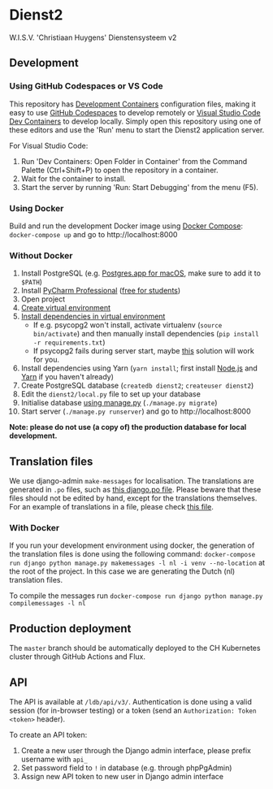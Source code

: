 # Dienst2

W.I.S.V. 'Christiaan Huygens'
Dienstensysteem v2

## Development

### Using GitHub Codespaces or VS Code

This repository has [Development Containers][devcontainers] configuration files, making it easy to use [GitHub Codespaces][codespaces] to develop remotely or [Visual Studio Code Dev Containers][vscode] to develop locally. Simply open this repository using one of these editors and use the 'Run' menu to start the Dienst2 application server.

[devcontainers]: https://containers.dev
[codespaces]:    https://docs.github.com/en/codespaces
[vscode]:        https://code.visualstudio.com/docs/devcontainers/containers


For Visual Studio Code:
1. Run 'Dev Containers: Open Folder in Container' from the Command Palette (Ctrl+Shift+P) to open the repository in a container.
2. Wait for the container to install.
3. Start the server by running 'Run: Start Debugging' from the menu (F5).

### Using Docker

Build and run the development Docker image using [Docker Compose](https://docs.docker.com/compose/install/): `docker-compose up` and go to http://localhost:8000

### Without Docker

1. Install PostgreSQL (e.g. [Postgres.app for macOS](https://postgresapp.com), make sure to add it to `$PATH`)
2. Install [PyCharm Professional](https://www.jetbrains.com/pycharm/) ([free for students](https://www.jetbrains.com/student/))
3. Open project
4. [Create virtual environment](https://www.jetbrains.com/pycharm/help/creating-virtual-environment.html)
5. [Install dependencies in virtual environment](https://www.jetbrains.com/pycharm/help/resolving-unsatisfied-dependencies.html)
   * If e.g. psycopg2 won't install, activate virtualenv (`source bin/activate`) and then manually install dependencies (`pip install -r requirements.txt`)
   * If psycopg2 fails during server start, maybe [this](http://stackoverflow.com/questions/28515972/problems-using-psycopg2-on-mac-os-yosemite) solution will work for you.
6. Install dependencies using Yarn (`yarn install`; first install [Node.js][nodejs] and [Yarn][yarn] if you haven't already)
7. Create PostgreSQL database (`createdb dienst2`; `createuser dienst2`)
8. Edit the `dienst2/local.py` file to set up your database
9. Initialise database [using manage.py](https://www.jetbrains.com/pycharm/help/running-tasks-of-manage-py-utility.html) (`./manage.py migrate`)
10. Start server (`./manage.py runserver`) and go to http://localhost:8000

**Note: please do not use (a copy of) the production database for local development.**

## Translation files

We use django-admin `make-messages` for localisation.
The translations are generated in `.po` files, such as [this django.po file](dienst2/locale/nl/LC_MESSAGES/django.po).
Please beware that these files should not be edited by hand, except for the translations themselves.
For an example of translations in a file, please check [this file](ldb/templates/ldb/person_confirm_delete.html).

### With Docker

If you run your development environment using docker, the generation of the translation files is done using the following command:
`docker-compose run django python manage.py makemessages -l nl -i venv --no-location` at the root of the project.
In this case we are generating the Dutch (nl) translation files.

To compile the messages run `docker-compose run django python manage.py compilemessages -l nl`

## Production deployment

The `master` branch should be automatically deployed to the CH Kubernetes cluster through GitHub Actions and Flux.

## API

The API is available at `/ldb/api/v3/`. Authentication is done using a valid session (for in-browser testing) or a token (send an `Authorization: Token <token>` header).

To create an API token:

1. Create a new user through the Django admin interface, please prefix username with `api_`
2. Set password field to `!` in database (e.g. through phpPgAdmin)
3. Assign new API token to new user in Django admin interface

[nodejs]: https://nodejs.org/ "Node.js"
[yarn]:   https://yarnpkg.com/lang/en/docs/install "Yarn"
